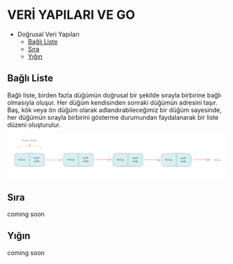 # VERİ YAPILARI VE GO
- Doğrusal Veri Yapıları
    - [Bağlı Liste](#bağlı-liste)
    - [Sıra](#sıra)
    - [Yığın](#yığın)

## Bağlı Liste
Bağlı liste, birden fazla düğümün doğrusal bir şekilde sırayla birbirine bağlı olmasıyla oluşur. Her düğüm kendisinden sonraki düğümün adresini taşır. Baş, kök veya ön düğüm olarak adlandırabileceğimiz bir düğüm sayesinde, her düğümün sırayla birbirini gösterme durumundan faydalanarak bir liste düzeni oluşturulur.

![Linked List](https://raw.githubusercontent.com/ahmetberke/data-structures-go/main/images/lniked_list.png)

## Sıra
coming soon

## Yığın
coming soon
